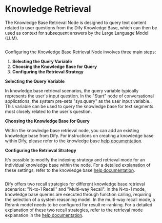 # Knowledge Retrieval

The Knowledge Base Retrieval Node is designed to query text content related to user questions from the Dify Knowledge Base, which can then be used as context for subsequent answers by the Large Language Model (LLM).

<figure><img src="../../../../img/knowledge-retrieval.png" alt=""><figcaption></figcaption></figure>

Configuring the Knowledge Base Retrieval Node involves three main steps:

1. **Selecting the Query Variable**
2. **Choosing the Knowledge Base for Query**
3. **Configuring the Retrieval Strategy**

**Selecting the Query Variable**

In knowledge base retrieval scenarios, the query variable typically represents the user's input question. In the "Start" node of conversational applications, the system pre-sets "sys.query" as the user input variable. This variable can be used to query the knowledge base for text segments most closely related to the user's question.

**Choosing the Knowledge Base for Query**

Within the knowledge base retrieval node, you can add an existing knowledge base from Dify. For instructions on creating a knowledge base within Dify, please refer to the knowledge base [help documentation](https://docs.dify.ai/guides/knowledge-base/create-knowledge-and-upload-documents).

**Configuring the Retrieval Strategy**

It's possible to modify the indexing strategy and retrieval mode for an individual knowledge base within the node. For a detailed explanation of these settings, refer to the knowledge base [help documentation](https://docs.dify.ai/guides/knowledge-base/retrieval-test-and-citation).

<figure><img src="../../../../img/knowledge-retrieval-1.png" alt=""><figcaption></figcaption></figure>

Dify offers two recall strategies for different knowledge base retrieval scenarios: "N-to-1 Recall" and "Multi-way Recall". In the N-to-1 mode, knowledge base queries are executed through function calling, requiring the selection of a system reasoning model. In the multi-way recall mode, a Rerank model needs to be configured for result re-ranking. For a detailed explanation of these two recall strategies, refer to the retrieval mode explanation in the [help documentation](https://docs.dify.ai/guides/knowledge-base/create-knowledge-and-upload-documents#id-5-indexing-methods).

<figure><img src="../../../../img/knowledge-retrieval-2.png" alt=""><figcaption></figcaption></figure>
